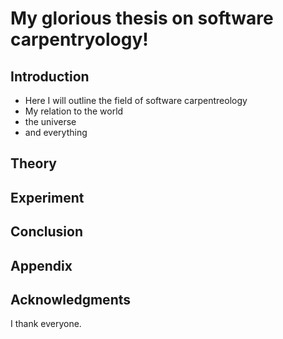 # My glorious thesis on software carpentryology!

## Introduction

- Here I will outline the field of software carpentreology
- My relation to the world
- the universe
- and everything

## Theory

## Experiment

## Conclusion

## Appendix

## Acknowledgments
I thank everyone.
